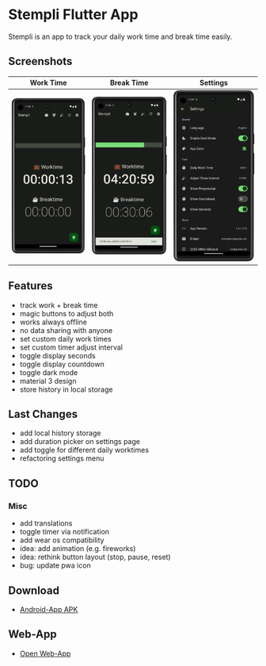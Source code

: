 # Stempli Flutter App

Stempli is an app to track your daily work time and break time easily.

## Screenshots

Work Time | Break Time | Settings
:-:|:-:|:-:
![Screenshot](screenshots/1.png) | ![Screenshot](screenshots/2.png) | ![Screenshot](screenshots/3.png)

## Features

- track work + break time
- magic buttons to adjust both
- works always offline
- no data sharing with anyone
- set custom daily work times
- set custom timer adjust interval
- toggle display seconds
- toggle display countdown
- toggle dark mode
- material 3 design
- store history in local storage

## Last Changes

- add local history storage
- add duration picker on settings page
- add toggle for different daily worktimes
- refactoring settings menu

## TODO

### Misc
- add translations
- toggle timer via notification
- add wear os compatibility
- idea: add animation (e.g. fireworks)
- idea: rethink button layout (stop, pause, reset)
- bug: update pwa icon

## Download

- [Android-App APK](https://github.com/mirkoole/Stempli-Flutter-App/releases/)


## Web-App
- [Open Web-App](https://mirkoole.github.io/Stempli-Flutter-App/)